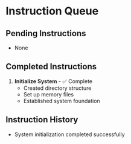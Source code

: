 # Instruction Queue

## Pending Instructions
- None

## Completed Instructions
1. **Initialize System** - ✅ Complete
   - Created directory structure
   - Set up memory files
   - Established system foundation

## Instruction History
- System initialization completed successfully 